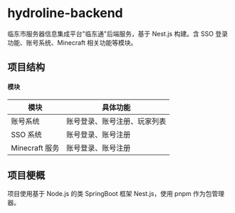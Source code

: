# hydroline-backend

临东市服务器信息集成平台"临东通"后端服务，基于 Nest.js 构建。含 SSO 登录功能、账号系统、Minecraft 相关功能等模块。

## 项目结构

#### 模块

| 模块           | 具体功能           |
| -------------- | ------------------ |
| 账号系统       | 账号登录、账号注册、玩家列表 |
| SSO 系统       | 账号登录、账号注册 |
| Minecraft 服务 | 账号登录、账号注册 |

## 项目梗概

项目使用基于 Node.js 的类 SpringBoot 框架 Nest.js，使用 pnpm 作为包管理器。
